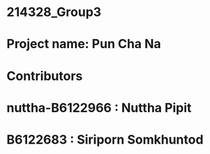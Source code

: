 # 214328_Group3
# Project name: Pun Cha Na

# Contributors
# nuttha-B6122966 : Nuttha Pipit
# B6122683 : Siriporn Somkhuntod
